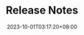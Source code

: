 ---
weight: 001
title: "Release Notes"
description: "CAE Crew Management latest releases"
icon: "article"
date: "2023-10-01T03:17:20+08:00"
lastmod: "2023-10-01T03:17:20+08:00"
draft: true
toc: true
---